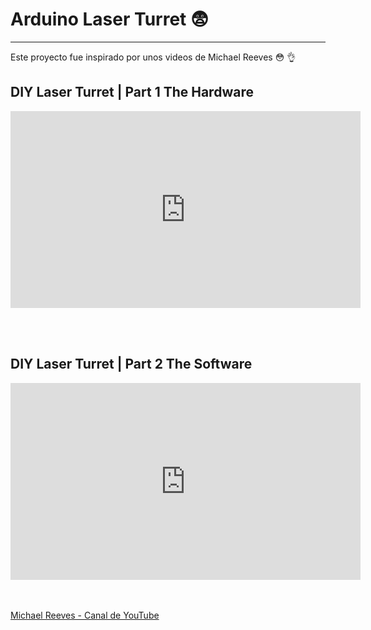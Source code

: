 # Arduino Laser Turret :fearful:
----
Este proyecto fue inspirado por unos videos de Michael Reeves :flushed: :ok_hand:

## DIY Laser Turret | Part 1 The Hardware
<iframe width="560" height="315" src="https://www.youtube.com/embed/ZpdvnHVIeyI" title="YouTube video player" frameborder="0" allow="accelerometer; autoplay; clipboard-write; encrypted-media; gyroscope; picture-in-picture" allowfullscreen></iframe>

<br><br>
## DIY Laser Turret | Part 2 The Software
<iframe width="560" height="315" src="https://www.youtube.com/embed/_P24em7Auq0" title="YouTube video player" frameborder="0" allow="accelerometer; autoplay; clipboard-write; encrypted-media; gyroscope; picture-in-picture" allowfullscreen></iframe>

<br><br>
[Michael Reeves - Canal de YouTube](https://www.youtube.com/c/MichaelReeves/videos)

